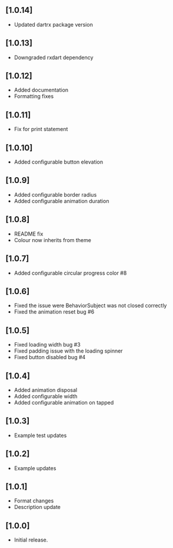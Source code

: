 ## [1.0.14]

* Updated dartrx package version

## [1.0.13]

* Downgraded rxdart dependency 

## [1.0.12]

* Added documentation
* Formatting fixes

## [1.0.11]

* Fix for print statement 

## [1.0.10]

* Added configurable button elevation

## [1.0.9]

* Added configurable border radius
* Added configurable animation duration

## [1.0.8]

* README fix
* Colour now inherits from theme

## [1.0.7]

* Added configurable circular progress color #8

## [1.0.6]

* Fixed the issue were BehaviorSubject was not closed correctly 
* Fixed the animation reset bug #6

## [1.0.5]

* Fixed loading width bug #3
* Fixed padding issue with the loading spinner
* Fixed button disabled bug #4

## [1.0.4]

* Added animation disposal
* Added configurable width
* Added configurable animation on tapped

## [1.0.3]

* Example test updates

## [1.0.2]

* Example updates

## [1.0.1]

* Format changes
* Description update

## [1.0.0]

* Initial release.
